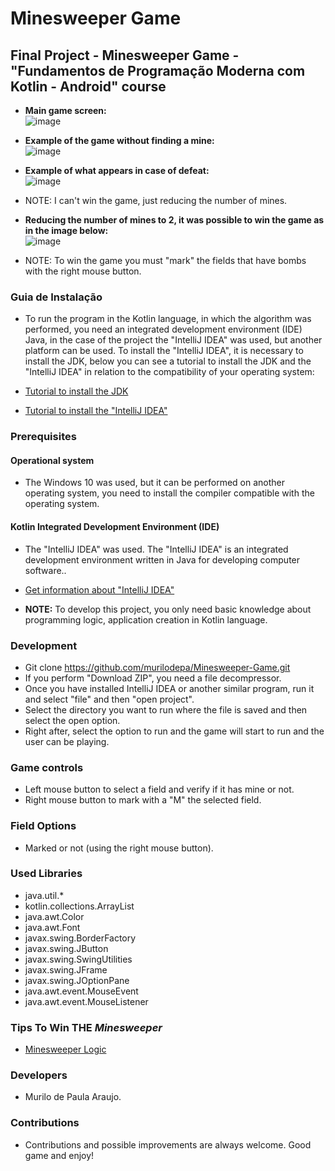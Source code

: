 # Minesweeper Game

## Final Project - Minesweeper Game - "Fundamentos de Programação Moderna com Kotlin - Android" course

* **Main game screen:**  
![image](https://user-images.githubusercontent.com/56207941/130902192-74082fd1-c994-46d8-bb2e-dcc5a6f117b0.png)  

* **Example of the game without finding a mine:**  
![image](https://user-images.githubusercontent.com/56207941/130902373-3e433027-8d9c-4f4b-9ead-93d154038c8a.png)  

* **Example of what appears in case of defeat:**  
![image](https://user-images.githubusercontent.com/56207941/130902254-b3f78dff-7526-440d-8dc6-5c30ceeb2f2f.png)  

* NOTE: I can't win the game, just reducing the number of mines.  

* **Reducing the number of mines to 2, it was possible to win the game as in the image below:**    
![image](https://user-images.githubusercontent.com/56207941/130903805-5d401074-f7e1-45d9-8db7-9be22231dab3.png)    

* NOTE: To win the game you must "mark" the fields that have bombs with the right mouse button.   

### Guia de Instalação
* To run the program in the Kotlin language, in which the algorithm was performed, you need an integrated development environment (IDE) Java, in the case of the project the "IntelliJ IDEA" was used, but another platform can be used. To install the "IntelliJ IDEA", it is necessary to install the JDK, below you can see a tutorial to install the JDK and the "IntelliJ IDEA" in relation to the compatibility of your operating system:

* <a> [Tutorial to install the JDK](https://www.devmedia.com.br/instalacao-e-configuracao-do-pacote-java-jdk/23749)  
* <a> [Tutorial to install the "IntelliJ IDEA"](https://confluence.jetbrains.com/pages/viewpage.action?pageId=54920165)  
  
### Prerequisites

#### Operational system
* The Windows 10 was used, but it can be performed on another operating system, you need to install the compiler compatible with the operating system.

 #### Kotlin Integrated Development Environment (IDE)
* The "IntelliJ IDEA" was used. The "IntelliJ IDEA" is an integrated development environment written in Java for developing computer software..  
* <a> [Get information about "IntelliJ IDEA"](https://www.jetbrains.com/pt-br/opensource/idea/)  
  
* **NOTE:** To develop this project, you only need basic knowledge about programming logic, application creation in Kotlin language.
  
### Development
* Git clone https://github.com/murilodepa/Minesweeper-Game.git  
* If you perform "Download ZIP", you need a file decompressor.  
* Once you have installed IntelliJ IDEA or another similar program, run it and select "file" and then "open project".  
* Select the directory you want to run where the file is saved and then select the open option. 
* Right after, select the option to run and the game will start to run and the user can be playing.

### Game controls
* Left mouse button to select a field and verify if it has mine or not.    
* Right mouse button to mark with a "M" the selected field.  

### Field Options  
* Marked or not (using the right mouse button).  

### Used Libraries  
* java.util.*  
* kotlin.collections.ArrayList  
* java.awt.Color  
* java.awt.Font  
* javax.swing.BorderFactory  
* javax.swing.JButton  
* javax.swing.SwingUtilities  
* javax.swing.JFrame  
* javax.swing.JOptionPane  
* java.awt.event.MouseEvent  
* java.awt.event.MouseListener  
 
### Tips To Win THE *Minesweeper*
* <a> [Minesweeper Logic](https://www.promath.com.br/2010/11/a-logica-do-campo-minado/)  
  
### Developers
* Murilo de Paula Araujo.

### Contributions
- Contributions and possible improvements are always welcome. Good game and enjoy!
